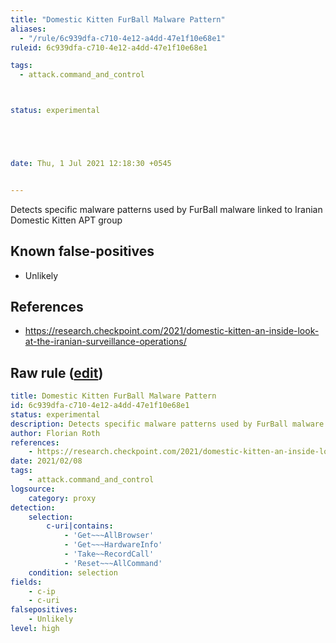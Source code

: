 ```yaml
---
title: "Domestic Kitten FurBall Malware Pattern"
aliases:
  - "/rule/6c939dfa-c710-4e12-a4dd-47e1f10e68e1"
ruleid: 6c939dfa-c710-4e12-a4dd-47e1f10e68e1

tags:
  - attack.command_and_control



status: experimental





date: Thu, 1 Jul 2021 12:18:30 +0545


---
```


Detects specific malware patterns used by FurBall malware linked to Iranian Domestic Kitten APT group

<!--more-->


## Known false-positives

* Unlikely



## References

* https://research.checkpoint.com/2021/domestic-kitten-an-inside-look-at-the-iranian-surveillance-operations/


## Raw rule ([edit](https://github.com/SigmaHQ/sigma/edit/master/rules/proxy/proxy_apt_domestic_kitten.yml))
```yaml
title: Domestic Kitten FurBall Malware Pattern
id: 6c939dfa-c710-4e12-a4dd-47e1f10e68e1
status: experimental
description: Detects specific malware patterns used by FurBall malware linked to Iranian Domestic Kitten APT group
author: Florian Roth
references:
    - https://research.checkpoint.com/2021/domestic-kitten-an-inside-look-at-the-iranian-surveillance-operations/
date: 2021/02/08
tags:
    - attack.command_and_control
logsource:
    category: proxy
detection:
    selection:
        c-uri|contains: 
            - 'Get~~~AllBrowser'
            - 'Get~~~HardwareInfo'
            - 'Take~~RecordCall'
            - 'Reset~~~AllCommand'
    condition: selection
fields:
    - c-ip
    - c-uri
falsepositives:
    - Unlikely
level: high

```
